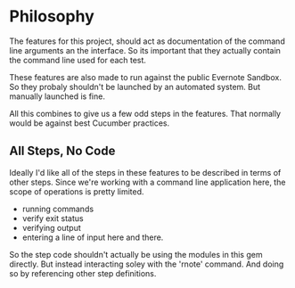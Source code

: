 
Philosophy
==========

The features for this project, should act as documentation of the command line arguments an the interface.
So its important that they actually contain the command line used for each test.

These features are also made to run against the public Evernote Sandbox.
So they probaly shouldn't be launched by an automated system. But manually launched is fine.

All this combines to give us a few odd steps in the features. That normally would be against best Cucumber practices.


All Steps, No Code
------------------

Ideally I'd like all of the steps in these features to be described in terms of other steps.
Since we're working with a command line application here, the scope of operations is pretty limited.

* running commands
* verify exit status
* verifying output
* entering a line of input here and there.

So the step code shouldn't actually be using the modules in this gem directly. But instead interacting soley
with the 'rnote' command. And doing so by referencing other step definitions.
